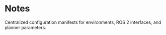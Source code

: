 # Notes

Centralized configuration manifests for environments, ROS 2 interfaces, and planner parameters.
